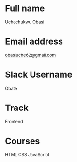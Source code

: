 # Full name

Uchechukwu Obasi

# Email address

obasiuche62@gmail.com

# Slack Username

Obate

# Track

Frontend

# Courses

HTML
CSS
JavaScript
